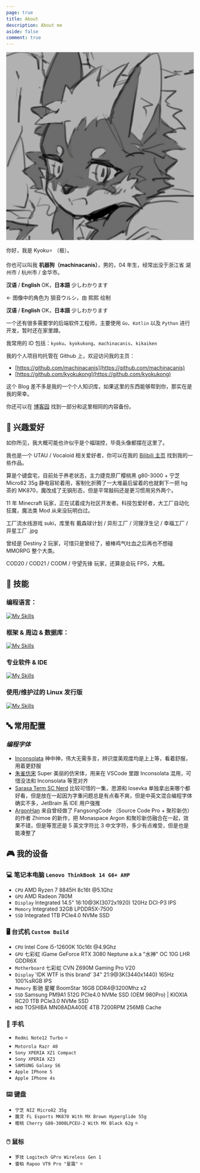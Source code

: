 ```yaml
---
page: true
title: About
description: About me
aside: false
comment: true
---
```


<div class="about-container">
  <div class="avatar-container">
    <img src="../public/avatar.png" alt="Kyoku的头像" class="avatar-image">
  </div>
  <div class="intro-text">
    <p>你好，我是 <span class="my-name">Kyoku⭐</span> （极）。</p>
    <p>你也可以叫我 <strong>机器狗（machinacanis）</strong>，男的，04 年生，经常出没于浙江省 湖州市 / 杭州市 / 金华市。</p>
    <p><strong>汉语</strong> / <strong>English</strong> OK，<strong>日本語</strong> 少しわかります</p>
    <p class="intro-text-micro"><- 图像中的角色为 狽音ウルシ，由 熙熙 绘制 </p>
  </div>
</div>

**汉语** / **English** OK，**日本語** 少しわかります

一个还有很多需要学的后端软件工程师，主要使用 `Go`、`Kotlin` 以及 `Python` 进行开发，暂时还在家里蹲。

我常用的 ID 包括：`kyoku`、`kyokukong`、`machinacanis`、`kikaiken`

我的个人项目均托管在 Github 上，欢迎访问我的主页：

- [https://github.com/machinacanis](https://github.com/machinacanis)
- [https://github.com/kyokukong](https://github.com/kyokukong)

这个 Blog 差不多是我的一个个人知识库，如果这里的东西能够帮到你，那实在是我的荣幸。

你还可以在 [博客园](https://www.cnblogs.com/machinacanis) 找到一部分和这里相同的内容备份。

## 💎 **兴趣爱好**

如你所见，我大概可能也许似乎是个福瑞控，毕竟头像都摆在这里了。

我也是一个 UTAU / Vocaloid 相关爱好者，你可以在我的 [Bilibili 主页](https://space.bilibili.com/1220441567) 找到我的一些作品。

算是个键盘宅，目前处于养老状态，主力捷克原厂樱桃黑 g80-3000 + 宁芝 Micro82 35g 静电容轮着用，客制化折腾了一大堆最后留着的也就剩下一把 hg 茶的 MK870，魔改成了无钢形态，但是平常敲码还是更习惯用另外两个。

11 年 Minecraft 玩家，正在试着成为社区开发者。科技包爱好者，大工厂自动化狂魔，魔法类 Mod 从来没玩明白过。

工厂流水线游戏 suki，库里有 戴森球计划 / 异形工厂 / 河狸浮生记 / 幸福工厂 / 异星工厂 .jpg

曾经是 Destiny 2 玩家，可惜只是曾经了，被棒鸡气吐血之后再也不想碰 MMORPG 整个大类。

COD20 / COD21 / CODM / 守望先锋 玩家，还算是会玩 FPS，大概。

## 🔧 **技能**

### **编程语言：**

[![My Skills](https://skillicons.dev/icons?i=python,go,kotlin,java,js,ts,c,bash,html,css,md,solidity)](https://skillicons.dev)

### **框架 & 周边 & 数据库：**

[![My Skills](https://skillicons.dev/icons?i=docker,mongodb,mysql,postgresql,fastapi,flask,git,ktor,nodejs,sqlite,npm)](https://skillicons.dev)

### **专业软件 & IDE**

[![My Skills](https://skillicons.dev/icons?i=ps,pr,au,vim,neovim,vscode,pycharm,idea,obsidian)](https://skillicons.dev)

### **使用/维护过的 Linux 发行版**

[![My Skills](https://skillicons.dev/icons?i=debian,ubuntu,arch,mint)](https://skillicons.dev)

## 🔤 **常用配置**

### **_编程字体_**

- [Inconsolata](https://github.com/googlefonts/Inconsolata) 神中神，伟大无需多言，辨识度美观度均是上上等，看着舒服，用着更舒服
- [朱雀仿宋](https://github.com/TrionesType/zhuque) Super 美丽的仿宋体，用来在 VSCode 里跟 Inconsolata 混用，可惜没法和 Inconsolata 等宽对齐
- [Sarasa Term SC Nerd](https://github.com/laishulu/Sarasa-Term-SC-Nerd) 比较可惜的一集，思源和 losevka 单独拿出来哪个都好看，但是放在一起因为字重问题总是有点看不爽，但是中英文混合编程字体确实不多，JetBrain 系 IDE 用户强推
- [ArgonHan](https://github.com/zhimoe/programming-fonts) 来自曾经做了 FangsongCode （Source Code Pro + 聚珍新仿）的作者 Zhimoe 的新作，把 Monaspace Argon 和聚珍新仿融合在一起，效果不错，但是等宽还是 5 英文字符比 3 中文字符，多少有点难受，但是也是能凑整了

## 🎮 **我的设备**

### 💻 笔记本电脑 `Lenovo ThinkBook 14 G6+ AHP`

- `CPU` AMD Ryzen 7 8845H 8c16t @5.1Ghz
- `GPU` AMD Radeon 780M
- `Display` Integrated 14.5" 16:10@3K(3072x1920) 120Hz DCI-P3 IPS
- `Memory` Integrated 32GB LPDDR5X-7500
- `SSD` Integrated 1TB PCIe4.0 NVMe SSD

### 🖥️ 台式机 `Custom Build`

- `CPU` Intel Core i5-12600K 10c16t @4.9Ghz
- `GPU` 七彩虹 iGame GeForce RTX 3080 Neptune a.k.a "水神" OC 10G LHR GDDR6X
- `Motherboard` 七彩虹 CVN Z690M Gaming Pro V20
- `Display` 'IDK WTF is this brand' 34" 21:9@3K(3440x1440) 165Hz 100%sRGB IPS
- `Memory` 影驰 星曜 BoomStar 16GB DDR4@3200Mhz x2
- `SSD` Samsung PM9A1 512G PCIe4.0 NVMe SSD (OEM 980Pro) | KIOXIA RC20 1TB PCIe3.0 NVMe SSD
- `HDD` TOSHIBA MN08ADA400E 4TB 7200RPM 256MB Cache

### 📱 手机

- `Redmi Note12 Turbo` ⭐
- `Motorola Razr 40`
- `Sony XPERIA XZ1 Compact`
- `Sony XPERIA XZ3`
- `SAMSUNG Galaxy S6`
- `Apple IPhone 5`
- `Apple IPhone 4s`

### ⌨️ 键盘

- `宁芝 NIZ Micro82 35g`
- `腹灵 FL Esports MK870 With MX Brown Hyperglide 55g`
- `樱桃 Cherry G80-3000LPCEU-2 With MX Black 62g` ⭐

### 🖱️ 鼠标

- `罗技 Logitech GPro Wireless Gen 1`
- `雷柏 Rapoo VT9 Pro "星霜"` ⭐
